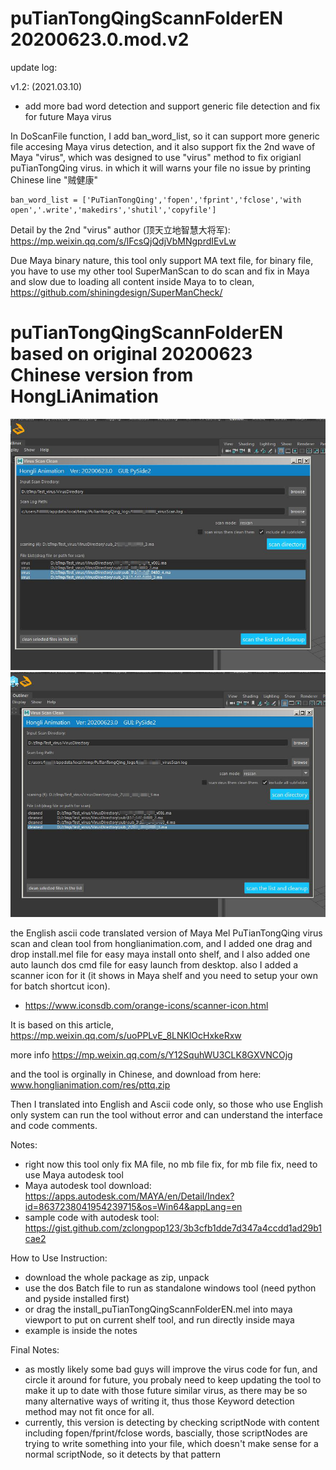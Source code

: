 # puTianTongQingScannFolderEN 20200623.0.mod.v2

update log:

v1.2: (2021.03.10)
  * add more bad word detection and support generic file detection and fix for future Maya virus

In DoScanFile function, I add ban_word_list, so it can support more generic file accesing Maya virus detection, and it also support fix the 2nd wave of Maya "virus", which was designed to use "virus" method to fix origianl puTianTongQing virus. in which it will warns your file no issue by printing Chinese line "贼健康"

```
ban_word_list = ['PuTianTongQing','fopen','fprint','fclose','with open','.write','makedirs','shutil','copyfile']
```

Detail by the 2nd "virus" author (顶天立地智慧大将军): https://mp.weixin.qq.com/s/lFcsQjQdjVbMNgprdIEvLw

Due Maya binary nature, this tool only support MA text file, for binary file, you have to use my other tool SuperManScan to do scan and fix in Maya and slow due to loading all content inside Maya to to clean, https://github.com/shiningdesign/SuperManCheck/

# puTianTongQingScannFolderEN based on original 20200623 Chinese version from HongLiAnimation

![puTianTongQingScannFolderEN_20200623_1.JPG](notes/puTianTongQingScannFolderEN_20200623_1.JPG?raw=true)
![puTianTongQingScannFolderEN_20200623_2.JPG](notes/puTianTongQingScannFolderEN_20200623_2.JPG?raw=true)

the English ascii code translated version of Maya Mel PuTianTongQing virus scan and clean tool from honglianimation.com, 
and I added one drag and drop install.mel file for easy maya install onto shelf, and I also added one auto launch dos cmd file for easy launch from desktop. 
also I added a scanner icon for it (it shows in Maya shelf and you need to setup your own for batch shortcut icon). 
  * https://www.iconsdb.com/orange-icons/scanner-icon.html

It is based on this article, 
https://mp.weixin.qq.com/s/uoPPLvE_8LNKlOcHxkeRxw

more info
https://mp.weixin.qq.com/s/Y12SquhWU3CLK8GXVNCOjg

and the tool is orginally in Chinese, and download from here:
www.honglianimation.com/res/pttq.zip

Then I translated into English and Ascii code only, so those who use English only system can run the tool without error and can understand the interface and code comments.

Notes:
  * right now this tool only fix MA file, no mb file fix, for mb file fix, need to use Maya autodesk tool
  * Maya autodesk tool download: https://apps.autodesk.com/MAYA/en/Detail/Index?id=8637238041954239715&os=Win64&appLang=en
  * sample code with autodesk tool: https://gist.github.com/zclongpop123/3b3cfb1dde7d347a4ccdd1ad29b1cae2

How to Use Instruction:
  * download the whole package as zip, unpack
  * use the dos Batch file to run as standalone windows tool (need python and pyside installed first)
  * or drag the install_puTianTongQingScannFolderEN.mel into maya viewport to put on current shelf tool, and run directly inside maya
  * example is inside the notes
  
Final Notes:
  * as mostly likely some bad guys will improve the virus code for fun, and circle it around for future, you probaly need to keep updating the tool to make it up to date with those future similar virus, as there may be so many alternative ways of writing it, thus those Keyword detection method may not fit once for all.
  * currently, this version is detecting by checking scriptNode with content including fopen/fprint/fclose words, bascially, those scriptNodes are trying to write something into your file, which doesn't make sense for a normal scriptNode, so it detects by that pattern

